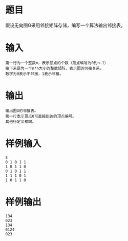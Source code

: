 # 题目
假设无向图G采用邻接矩阵存储，编写一个算法输出邻接表。

# 输入
```
第一行为一个整数n，表示顶点的个数（顶点编号为0到n-1）
接下来是为一个n*n大小的整数矩阵，表示图的邻接关系。
数字为0表示不邻接，1表示邻接。
```

# 输出
```
输出图G的邻接表。
第一行表示顶点0可直接到达的顶点编号。
其他行定义相同。
```

# 样例输入
```
5
0 1 0 1 1
1 0 1 1 0
0 1 0 1 1
1 1 1 0 1
1 0 1 1 0
```

# 样例输出
```
134
023
134
0124
023
```